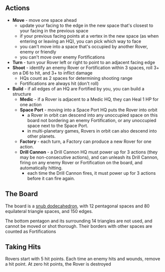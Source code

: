 ## Actions

- **Move** - move one space ahead
  - update your facing to the edge in the new space that's closest to your facing in the previous space
  - if your previous facing points at a vertex in the new space (as when entering or leaving an HQ), you can pick which way to face
  - you can't move into a space that's occupied by another Rover, enemy or friendly
  - you can't move over enemy Fortifications
- **Turn** - turn your Rover left or right to point to an adjacent facing edge
- **Shoot** - identify an enemy Rover or Fortification within 3 spaces, roll 3+ on a D6 to hit, and 3+ to inflict damage
  - HQs count as 2 spaces for determining shooting range
  - Fortifications are always hit (don't roll)
- **Build** - if all edges of an HQ are Fortified by you, you can build a structure
  - **Medic** - if a Rover is adjacent to a Medic HQ, they can Heal 1 HP for one action
  - **Space Port** - moving into a Space Port HQ puts the Rover into orbit
    - a Rover in orbit can descend into any unoccupied space on this board not bordering an enemy Fortification, or any unoccupied space next to the Space Port.
    - in multi-planetary games, Rovers in orbit can also descend into other planets.
  - **Factory** - each turn, a Factory can produce a new Rover for one action.
  - **Drill Cannon** - a Drill Cannon HQ must power up for 3 actions (they may be non-consecutive actions), and can unleash its Drill Cannon, firing on any enemy Rover or Fortification on the board, and automatically hitting.
    - each time the Drill Cannon fires, it must power up for 3 actions before it can fire again.

## The Board

The board is a [snub dodecahedron](https://en.wikipedia.org/wiki/Snub_dodecahedron), with 12 pentagonal spaces and 80 equilateral triangle spaces, and 150 edges.

The bottom pentagon and its surrounding 14 triangles are not used, and cannot be moved or shot thorough. Their borders with other spaces are counted as Fortifications

## Taking Hits

Rovers start with 5 hit points. Each time an enemy hits and wounds, remove a hit point. At zero hit points, the Rover is destroyed
